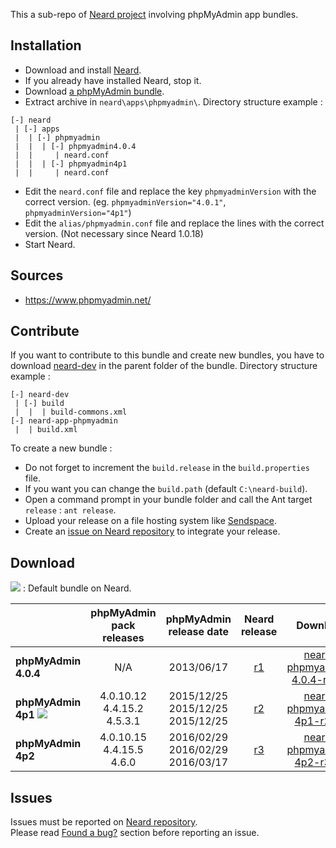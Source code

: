 This a sub-repo of [Neard project](https://github.com/crazy-max/neard) involving phpMyAdmin app bundles.

## Installation

* Download and install [Neard](https://github.com/crazy-max/neard).
* If you already have installed Neard, stop it.
* Download [a phpMyAdmin bundle](#download).
* Extract archive in `neard\apps\phpmyadmin\`. Directory structure example :

```
[-] neard
 | [-] apps
 |  | [-] phpmyadmin 
 |  |  | [-] phpmyadmin4.0.4
 |  |     | neard.conf
 |  |  | [-] phpmyadmin4p1
 |  |     | neard.conf
 ```

* Edit the `neard.conf` file and replace the key `phpmyadminVersion` with the correct version. (eg. `phpmyadminVersion="4.0.1"`, `phpmyadminVersion="4p1"`)
* Edit the `alias/phpmyadmin.conf` file and replace the lines with the correct version. (Not necessary since Neard 1.0.18)
* Start Neard.

## Sources

* https://www.phpmyadmin.net/

## Contribute

If you want to contribute to this bundle and create new bundles, you have to download [neard-dev](https://github.com/crazy-max/neard-dev) in the parent folder of the bundle.
Directory structure example :

```
[-] neard-dev
 | [-] build
 |  |  | build-commons.xml 
[-] neard-app-phpmyadmin
 |  | build.xml
```

To create a new bundle :
* Do not forget to increment the `build.release` in the `build.properties` file.
* If you want you can change the `build.path` (default `C:\neard-build`).
* Open a command prompt in your bundle folder and call the Ant target `release` : `ant release`.
* Upload your release on a file hosting system like [Sendspace](https://www.sendspace.com/).
* Create an [issue on Neard repository](https://github.com/crazy-max/neard/issues) to integrate your release.

## Download

![](https://raw.github.com/crazy-max/neard-app-phpmyadmin/master/img/star-20160403.png) : Default bundle on Neard.

|                      | phpMyAdmin pack releases | phpMyAdmin release date | Neard release | Download |
| ---------------------|:------------------------:|:-----------------------:|:-------------:|:--------:|
| **phpMyAdmin 4.0.4** | N/A | 2013/06/17 | [r1](https://github.com/crazy-max/neard-app-phpmyadmin/releases/tag/r1) | [neard-phpmyadmin-4.0.4-r1.zip](https://github.com/crazy-max/neard-app-phpmyadmin/releases/download/r1/neard-phpmyadmin-4.0.4-r1.zip) |
| **phpMyAdmin 4p1** ![](https://raw.github.com/crazy-max/neard-app-phpmyadmin/master/img/star-20160403.png) | 4.0.10.12<br />4.4.15.2<br />4.5.3.1 | 2015/12/25<br />2015/12/25<br />2015/12/25 | [r2](https://github.com/crazy-max/neard-app-phpmyadmin/releases/tag/r2) | [neard-phpmyadmin-4p1-r2.zip](https://github.com/crazy-max/neard-app-phpmyadmin/releases/download/r2/neard-phpmyadmin-4p1-r2.zip) |
| **phpMyAdmin 4p2** | 4.0.10.15<br />4.4.15.5<br />4.6.0 | 2016/02/29<br />2016/02/29<br />2016/03/17 | [r3](https://github.com/crazy-max/neard-app-phpmyadmin/releases/tag/r3) | [neard-phpmyadmin-4p2-r3.zip](https://github.com/crazy-max/neard-app-phpmyadmin/releases/download/r3/neard-phpmyadmin-4p2-r3.zip) |

## Issues

Issues must be reported on [Neard repository](https://github.com/crazy-max/neard/issues).<br />
Please read [Found a bug?](https://github.com/crazy-max/neard#found-a-bug) section before reporting an issue.
